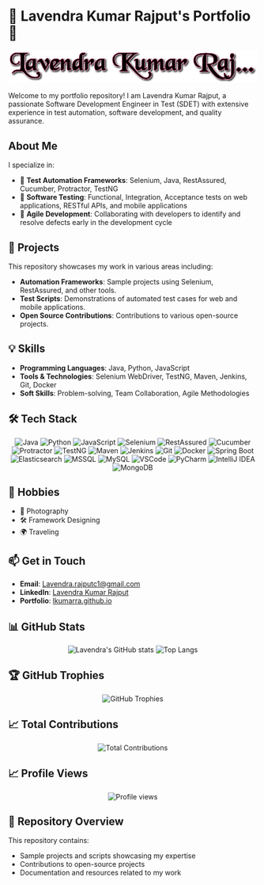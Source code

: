 # 🌟 Lavendra Kumar Rajput's Portfolio 🌟

<p align="center">
  <img src="https://raw.githubusercontent.com/lkumarra/lkumarra/master/lavendra.png" alt="Lavendra Kumar Rajput" />
</p>

Welcome to my portfolio repository! I am Lavendra Kumar Rajput, a passionate Software Development Engineer in Test (SDET) with extensive experience in test automation, software development, and quality assurance.

## About Me

I specialize in:
- 🧪 **Test Automation Frameworks**: Selenium, Java, RestAssured, Cucumber, Protractor, TestNG
- 🧩 **Software Testing**: Functional, Integration, Acceptance tests on web applications, RESTful APIs, and mobile applications
- 🤝 **Agile Development**: Collaborating with developers to identify and resolve defects early in the development cycle

## 🚀 Projects

This repository showcases my work in various areas including:
- **Automation Frameworks**: Sample projects using Selenium, RestAssured, and other tools.
- **Test Scripts**: Demonstrations of automated test cases for web and mobile applications.
- **Open Source Contributions**: Contributions to various open-source projects.

## 💡 Skills

- **Programming Languages**: Java, Python, JavaScript
- **Tools & Technologies**: Selenium WebDriver, TestNG, Maven, Jenkins, Git, Docker
- **Soft Skills**: Problem-solving, Team Collaboration, Agile Methodologies

## 🛠️ Tech Stack

<p align="center">
  <img src="https://img.shields.io/badge/Java-007396?style=flat&logo=java&logoColor=white" alt="Java" />
  <img src="https://img.shields.io/badge/Python-3776AB?style=flat&logo=python&logoColor=white" alt="Python" />
  <img src="https://img.shields.io/badge/JavaScript-F7DF1E?style=flat&logo=javascript&logoColor=black" alt="JavaScript" />
  <img src="https://img.shields.io/badge/Selenium-43B02A?style=flat&logo=selenium&logoColor=white" alt="Selenium" />
  <img src="https://img.shields.io/badge/RestAssured-FF6F00?style=flat&logo=java&logoColor=white" alt="RestAssured" />
  <img src="https://img.shields.io/badge/Cucumber-00D300?style=flat&logo=cucumber&logoColor=white" alt="Cucumber" />
  <img src="https://img.shields.io/badge/Protractor-EF3D59?style=flat&logo=angular&logoColor=white" alt="Protractor" />
  <img src="https://img.shields.io/badge/TestNG-EF6C00?style=flat&logo=testng&logoColor=white" alt="TestNG" />
  <img src="https://img.shields.io/badge/Maven-C71A3A?style=flat&logo=apache-maven&logoColor=white" alt="Maven" />
  <img src="https://img.shields.io/badge/Jenkins-D24939?style=flat&logo=jenkins&logoColor=white" alt="Jenkins" />
  <img src="https://img.shields.io/badge/Git-F05032?style=flat&logo=git&logoColor=white" alt="Git" />
  <img src="https://img.shields.io/badge/Docker-2496ED?style=flat&logo=docker&logoColor=white" alt="Docker" />
  <img src="https://img.shields.io/badge/Spring%20Boot-6DB33F?style=flat&logo=springboot&logoColor=white" alt="Spring Boot" />
  <img src="https://img.shields.io/badge/Elasticsearch-005571?style=flat&logo=elasticsearch&logoColor=white" alt="Elasticsearch" />
  <img src="https://img.shields.io/badge/MSSQL-CC2927?style=flat&logo=microsoftsqlserver&logoColor=white" alt="MSSQL" />
  <img src="https://img.shields.io/badge/MySQL-4479A1?style=flat&logo=mysql&logoColor=white" alt="MySQL" />
  <img src="https://img.shields.io/badge/VSCode-007ACC?style=flat&logo=visualstudiocode&logoColor=white" alt="VSCode" />
  <img src="https://img.shields.io/badge/PyCharm-000000?style=flat&logo=pycharm&logoColor=white" alt="PyCharm" />
  <img src="https://img.shields.io/badge/IntelliJ%20IDEA-000000?style=flat&logo=intellijidea&logoColor=white" alt="IntelliJ IDEA" />
  <img src="https://img.shields.io/badge/MongoDB-47A248?style=flat&logo=mongodb&logoColor=white" alt="MongoDB" />
</p>

## 🎨 Hobbies

- 📸 Photography
- 🛠️ Framework Designing
- 🌍 Traveling

## 📫 Get in Touch

- **Email**: [Lavendra.rajputc1@gmail.com](mailto:Lavendra.rajputc1@gmail.com)
- **LinkedIn**: [Lavendra Kumar Rajput](https://linkedin.com/in/lavendra-kumar-rajput-112ab2106)
- **Portfolio**: [lkumarra.github.io](https://lkumarra.github.io)

## 📊 GitHub Stats

<p align="center">
  <img src="https://github-readme-stats.vercel.app/api?username=lkumarra&show_icons=true&theme=radical" alt="Lavendra's GitHub stats" />
  <img src="https://github-readme-stats.vercel.app/api/top-langs/?username=lkumarra&layout=compact&theme=radical" alt="Top Langs" />
</p>

## 🏆 GitHub Trophies

<p align="center">
  <img src="https://github-profile-trophy.vercel.app/?username=lkumarra&theme=radical&no-frame=true&no-bg=true" alt="GitHub Trophies" />
</p>

## 📈 Total Contributions

<p align="center">
  <img src="https://github-contribution-stats.vercel.app/api?username=lkumarra&include_all_commits=true&count_private=true&theme=radical" alt="Total Contributions" />
</p>

## 📈 Profile Views

<p align="center">
  <img src="https://komarev.com/ghpvc/?username=lkumarra&label=Profile%20views&color=0e75b6&style=flat" alt="Profile views" />
</p>

## 📂 Repository Overview

This repository contains:
- Sample projects and scripts showcasing my expertise
- Contributions to open-source projects
- Documentation and resources related to my work
